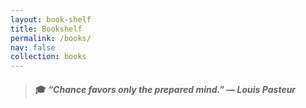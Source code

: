 ```yaml
---
layout: book-shelf
title: Bookshelf
permalink: /books/
nav: false
collection: books
---
```


> #### 🎓 *“Chance favors only the prepared mind.”*   — *Louis Pasteur*

<!-- ## Books that I am reading, have read, or will read -->
